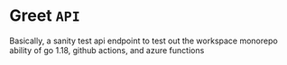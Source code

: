 # Greet `API`
Basically, a sanity test api endpoint to test out the workspace monorepo ability of go 1.18, github actions, and azure functions